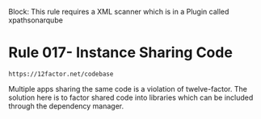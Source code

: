 Block: This rule requires a XML scanner which is in a Plugin called xpathsonarqube

# Rule 017- Instance Sharing Code

```
https://12factor.net/codebase
```

Multiple apps sharing the same code is a violation of twelve-factor. 
The solution here is to factor shared code into libraries which can be included through the dependency manager.
